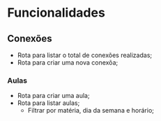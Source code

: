 # Funcionalidades

## Conexões

- Rota para listar o total de conexões realizadas;
- Rota para criar uma nova conexõa;


### Aulas


- Rota para criar uma aula;
- Rota para listar aulas;
    - Filtrar por matéria, dia da semana e horário;


